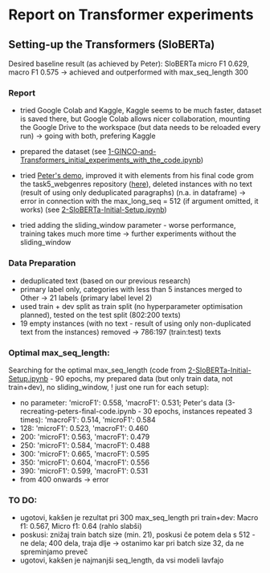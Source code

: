 # Report on Transformer experiments

## Setting-up the Transformers (SloBERTa)

Desired baseline result (as achieved by Peter): SloBERTa micro F1 0.629, macro F1 0.575 -> achieved and outperformed with max_seq_length 300

### Report

- tried Google Colab and Kaggle, Kaggle seems to be much faster, dataset is saved there, but Google Colab allows nicer collaboration, mounting the Google Drive to the workspace (but data needs to be reloaded every run) -> going with both, prefering Kaggle

- prepared the dataset (see [1-GINCO-and-Transformers_initial_experiments_with_the_code.ipynb](https://github.com/TajaKuzman/Transformers-GINCO-Experiments/blob/main/Setup-code/1-GINCO-and-Transformers_initial_experiments_with_the_code.ipynb))


- tried [Peter's demo](https://github.com/TajaKuzman/task5_webgenres/blob/main/Peters-code/Peter-GINCO-demo.ipynb), improved it with elements from his final code grom the task5_webgenres repository ([here](https://github.com/5roop/task5_webgenres)), deleted instances with no text (result of using only deduplicated paragraphs) (n.a. in dataframe) -> error in connection with the max_long_seq = 512 (if argument omitted, it works) (see [2-SloBERTa-Initial-Setup.ipynb](https://github.com/TajaKuzman/Transformers-GINCO-Experiments/blob/main/Setup-code/2-SloBERTa-Initial-Setup.ipynb))

- tried adding the sliding_window parameter - worse performance, training takes much more time -> further experiments without the sliding_window

### Data Preparation
- deduplicated text (based on our previous research)
- primary label only, categories with less than 5 instances merged to Other -> 21 labels (primary label level 2)
- used train + dev split as train split (no hyperparameter optimisation planned), tested on the test split (802:200 texts)
- 19 empty instances (with no text - result of using only non-duplicated text from the instances) removed -> 786:197 (train:test) texts

### Optimal max_seq_length:
Searching for the optimal max_seq_length (code from [2-SloBERTa-Initial-Setup.ipynb](https://github.com/TajaKuzman/Transformers-GINCO-Experiments/blob/main/Setup-code/2-SloBERTa-Initial-Setup.ipynb) - 90 epochs, my prepared data (but only train data, not train+dev), no sliding_window, ! just one run for each setup):
- no parameter: 'microF1': 0.558, 'macroF1': 0.531; Peter's data (3-recreating-peters-final-code.ipynb - 30 epochs, instances repeated 3 times): 'macroF1': 0.514, 'microF1': 0.584
- 128: 'microF1': 0.523, 'macroF1': 0.460
- 200: 'microF1': 0.563, 'macroF1': 0.479
- 250: 'microF1': 0.584, 'macroF1': 0.488
- 300: 'microF1': 0.665, 'macroF1': 0.595
- 350: 'microF1': 0.604, 'macroF1': 0.556
- 390: 'microF1': 0.599, 'macroF1': 0.531
- from 400 onwards -> error


### TO DO:
- ugotovi, kakšen je rezultat pri 300 max_seq_length pri train+dev: Macro f1: 0.567, Micro f1: 0.64 (rahlo slabši)
- poskusi: znižaj train batch size (min. 21), poskusi če potem dela s 512 - ne dela; 400 dela, traja dlje -> ostanimo kar pri batch size 32, da ne spreminjamo preveč
- ugotovi, kakšen je najmanjši seq_length, da vsi modeli lavfajo